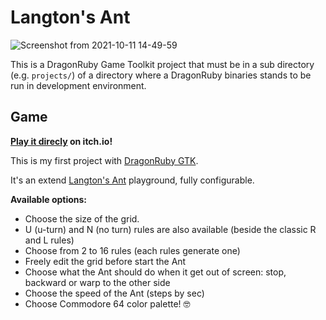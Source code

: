 # Langton's Ant

![Screenshot from 2021-10-11 14-49-59](https://user-images.githubusercontent.com/5458964/136793922-19f8efda-e3ab-44b9-a546-cbf432443809.png)

This is a DragonRuby Game Toolkit project that must be in a sub directory (e.g. `projects/`) of a directory where a DragonRuby binaries stands to be run in development environment.

## Game

**[Play it direcly](https://rdeckard.itch.io/langtons-ant) on itch.io!**

This is my first project with [DragonRuby GTK](https://dragonruby.itch.io/dragonruby-gtk).

It's an extend [Langton's Ant](https://en.wikipedia.org/wiki/Langton%27s_ant) playground, fully configurable.

**Available options:**
* Choose the size of the grid.
* U (u-turn) and N (no turn) rules are also available (beside the classic R and L rules)
* Choose from 2 to 16 rules (each rules generate one)
* Freely edit the grid before start the Ant
* Choose what the Ant should do when it get out of screen: stop, backward or warp to the other side
* Choose the speed of the Ant (steps by sec)
* Choose Commodore 64 color palette! 🤓
